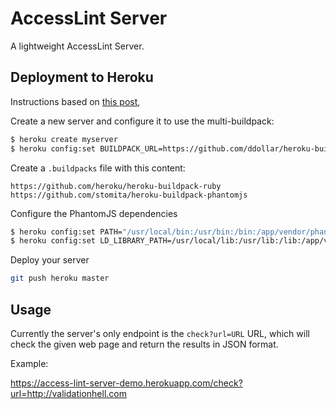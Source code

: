 # AccessLint Server

A lightweight AccessLint Server.

## Deployment to Heroku

Instructions based on [this post](https://gist.github.com/edelpero/9257311),

Create a new server and configure it to use the multi-buildpack:

```bash
$ heroku create myserver
$ heroku config:set BUILDPACK_URL=https://github.com/ddollar/heroku-buildpack-multi.git
```

Create a `.buildpacks` file with this content:

```
https://github.com/heroku/heroku-buildpack-ruby
https://github.com/stomita/heroku-buildpack-phantomjs
```

Configure the PhantomJS dependencies

```bash
$ heroku config:set PATH="/usr/local/bin:/usr/bin:/bin:/app/vendor/phantomjs/bin"
$ heroku config:set LD_LIBRARY_PATH=/usr/local/lib:/usr/lib:/lib:/app/vendor/phantomjs/lib
```

Deploy your server

```bash
git push heroku master
```

## Usage

Currently the server's only endpoint is the `check?url=URL` URL, which will check the given
web page and return the results in JSON format.

Example:

https://access-lint-server-demo.herokuapp.com/check?url=http://validationhell.com
